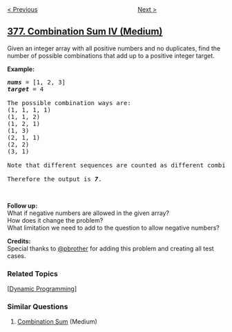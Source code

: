 <!--|This file generated by command(leetcode description); DO NOT EDIT.    |-->
<!--+----------------------------------------------------------------------+-->
<!--|@author    openset <openset.wang@gmail.com>                           |-->
<!--|@link      https://github.com/openset                                 |-->
<!--|@home      https://github.com/openset/leetcode                        |-->
<!--+----------------------------------------------------------------------+-->

[< Previous](https://github.com/openset/leetcode/tree/master/problems/wiggle-subsequence "Wiggle Subsequence")
　　　　　　　　　　　　　　　　
[Next >](https://github.com/openset/leetcode/tree/master/problems/kth-smallest-element-in-a-sorted-matrix "Kth Smallest Element in a Sorted Matrix")

## [377. Combination Sum IV (Medium)](https://leetcode.com/problems/combination-sum-iv "组合总和 Ⅳ")

<p>Given an integer array with all positive numbers and no duplicates, find the number of possible combinations that add up to a positive integer target.</p>

<p><b>Example:</b></p>

<pre>
<i><b>nums</b></i> = [1, 2, 3]
<i><b>target</b></i> = 4

The possible combination ways are:
(1, 1, 1, 1)
(1, 1, 2)
(1, 2, 1)
(1, 3)
(2, 1, 1)
(2, 2)
(3, 1)

Note that different sequences are counted as different combinations.

Therefore the output is <i><b>7</b></i>.
</pre>

<p>&nbsp;</p>

<p><b>Follow up:</b><br />
What if negative numbers are allowed in the given array?<br />
How does it change the problem?<br />
What limitation we need to add to the question to allow negative numbers?</p>

<p><b>Credits:</b><br />
Special thanks to <a href="https://leetcode.com/pbrother/">@pbrother</a> for adding this problem and creating all test cases.</p>

### Related Topics
  [[Dynamic Programming](https://github.com/openset/leetcode/tree/master/tag/dynamic-programming/README.md)]

### Similar Questions
  1. [Combination Sum](https://github.com/openset/leetcode/tree/master/problems/combination-sum) (Medium)

